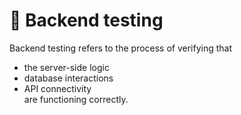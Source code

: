# 🤩 Backend testing

Backend testing refers to the process of verifying that 
- the server-side logic
- database interactions
- API connectivity\
are functioning correctly.

